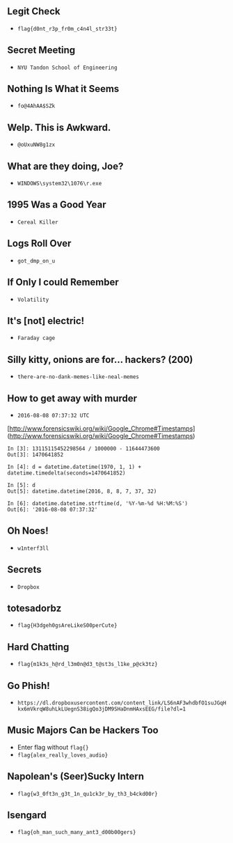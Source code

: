 ## Legit Check
* ``flag{d0nt_r3p_fr0m_c4n4l_str33t}``

## Secret Meeting
* ``NYU Tandon School of Engineering``

## Nothing Is What it Seems
* ``fo@4AhAA$SZk``

## Welp. This is Awkward.
* ``@oUxuNW8g1zx``

## What are they doing, Joe?
* ``WINDOWS\system32\1076\r.exe``

## 1995 Was a Good Year
* ``Cereal Killer``

## Logs Roll Over
* ``got_dmp_on_u``

## If Only I could Remember
* ``Volatility``

## It's [not] electric!
* ``Faraday cage``

## Silly kitty, onions are for... hackers? (200)
* ``there-are-no-dank-memes-like-neal-memes``

## How to get away with murder
* ``2016-08-08 07:37:32 UTC``

[http://www.forensicswiki.org/wiki/Google_Chrome#Timestamps] (http://www.forensicswiki.org/wiki/Google_Chrome#Timestamps)

```
In [3]: 13115115452298564 / 1000000 - 11644473600
Out[3]: 1470641852

In [4]: d = datetime.datetime(1970, 1, 1) + datetime.timedelta(seconds=1470641852)

In [5]: d
Out[5]: datetime.datetime(2016, 8, 8, 7, 37, 32)

In [6]: datetime.datetime.strftime(d, '%Y-%m-%d %H:%M:%S')
Out[6]: '2016-08-08 07:37:32'
```

## Oh Noes!
* ``w1nterf3ll``

## Secrets
* ``Dropbox``

## totesadorbz
* ``flag{H3dgeh0gsAreLikeS00perCute}``

## Hard Chatting
* ``flag{m1k3s_h@rd_l3m0n@d3_t@st3s_l1ke_p@ck3tz}``

## Go Phish!
* ``https://dl.dropboxusercontent.com/content_link/LS6nAF3whdbfO1suJGqHkx6mVkrqW8uhLkLUegnS38igQo3jDM9SHaDnmHAxsEEG/file?dl=1``

## Music Majors Can be Hackers Too
* Enter flag without ``flag{}``
* ``flag{alex_really_loves_audio}``

## Napolean's (Seer)Sucky Intern
* ``flag{w3_0ft3n_g3t_1n_qu1ck3r_by_th3_b4ckd00r}``

## Isengard
* ``flag{oh_man_such_many_ant3_d00b00gers}``


